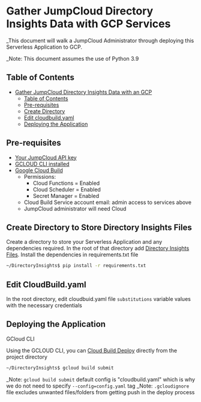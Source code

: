 # Gather JumpCloud Directory Insights Data with GCP Services
_This document will walk a JumpCloud Administrator through deploying this Serverless Application to GCP. 

_Note: This document assumes the use of Python 3.9
## Table of Contents
- [Gather JumpCloud Directory Insights Data with an GCP](#gather-jumpcloud-directory-insights-data-with-gcp-services)
  - [Table of Contents](#table-of-contents)
  - [Pre-requisites](#pre-requisites)
  - [Create Directory](#create-directory-to-store-directory-insights-files)
  - [Edit cloudbuild.yaml](#edit-cloudbuildyaml)
  - [Deploying the Application](#deploying-the-application)

## Pre-requisites
- [Your JumpCloud API key](https://docs.jumpcloud.com/2.0/authentication-and-authorization/authentication-and-authorization-overview)
- [GCLOUD CLI installed](https://cloud.google.com/sdk/docs/install)
- [Google Cloud Build](https://cloud.google.com/build/docs/securing-builds/configure-access-for-cloud-build-service-account)
  - Permissions:
    - Cloud Functions = Enabled
    - Cloud Scheduler = Enabled
    - Secret Manager = Enabled
  - Cloud Build Service account email: admin access to services above
  - JumpCloud administrator will need Cloud 
  
## Create Directory to Store Directory Insights Files

Create a directory to store your Serverless Application and any dependencies required. In the root of that directory add [Directory Insights Files](https://github.com/TheJumpCloud/JumpCloud-Serverless/blob/master/GCP/DirectoryInsights/).
Install the dependencies in requirements.txt file
```bash
~/DirectoryInsights$ pip install -r requirements.txt
```

## Edit CloudBuild.yaml

In the root directory, edit cloudbuid.yaml file `substitutions` variable values with the necessary credentials


## Deploying the Application

GCloud CLI

Using the GCLOUD CLI, you can [Cloud Build Deploy](https://cloud.google.com/sdk/gcloud/reference/builds/submit) directly from the project directory
```bash
~/DirectoryInsights$ gcloud build submit
```
_Note: `gcloud build submit` default config is "cloudbuild.yaml" which is why we do not need to specify `--config=config.yaml` tag
_Note: `.gcloudignore` file excludes unwanted files/folders from getting push in the deploy process



